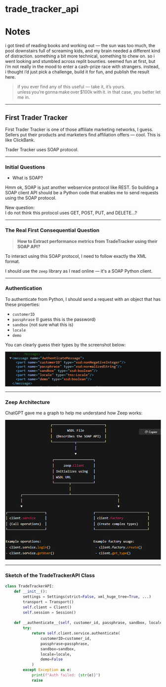 # trade_tracker_api
# Notes

i got tired of reading books and working out — the sun was too much, the pool downstairs full of screaming kids, and my brain needed a different kind of distraction. something a bit more technical, something to chew on. so i went looking and stumbled across replit bounties. seemed fun at first, but i’m not really in the mood to enter a cash-prize race with strangers. instead, i thought i’d just pick a challenge, build it for fun, and publish the result here.

> if you ever find any of this useful — take it, it’s yours.  
> unless you’re gonna make over $100k with it. in that case, you better let me in.

---

## First Trader Tracker

First Trader Tracker is one of those affiliate marketing networks, I guess. Sellers put their products and marketers find affiliation offers — cool. This is like ClickBank.

Trader Tracker uses SOAP protocol.

---

### Initial Questions

- What is SOAP?

Hmm ok, SOAP is just another webservice protocol like REST. So building a SOAP client API should be a Python code that enables me to send requests using the SOAP protocol.

New question:  
I do not think this protocol uses GET, POST, PUT, and DELETE…?

---

### The Real First Consequential Question

> **How to Extract performance metrics from TradeTracker using their SOAP API?**

To interact using this SOAP protocol, I need to follow exactly the XML format.

I should use the `zeep` library as I read online — it's a SOAP Python client.

---

### Authentication

To authenticate from Python, I should send a request with an object that has these properties:

- `customerID`
- `passphrase` (I guess this is the password)
- `sandbox` (not sure what this is)
- `locale`
- `demo`

You can clearly guess their types by the screenshot below:

![Authentication message format](./tradertracker_xml_auth_format.PNG)

---

### Zeep Architecture

ChatGPT gave me a graph to help me understand how Zeep works:

![Zeep client architecture](./zeep_graph.PNG)

---

### Sketch of the TradeTrackerAPI Class

```python
class TradeTrackerAPI:
    def __init__():
        settings = Settings(strict=False, xml_huge_tree=True, ...)
        transport = Transport()
        self.client = Client()
        self.session = Session()

    def __authenticate__(self, customer_id, passphrase, sandbox, locale):
        try:
            return self.client.service.authenticate(
                customerID=customer_id,
                passphrase=passphrase,
                sandbox=sandbox,
                locale=locale,
                demo=False
            )
        except Exception as e:
            print(f"Auth failed: {str(e)}")
            raise
